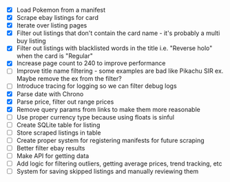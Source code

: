 - [x] Load Pokemon from a manifest
- [x] Scrape ebay listings for card
- [x] Iterate over listing pages
- [x] Filter out listings that don't contain the card name - it's probably a multi buy listing
- [x] Filter out listings with blacklisted words in the title i.e. "Reverse holo" when the card is "Regular"
- [x] Increase page count to 240 to improve performance
- [ ] Improve title name filtering - some examples are bad like Pikachu SIR ex. Maybe remove the ex from the filter?
- [ ] Introduce tracing for logging so we can filter debug logs
- [x] Parse date with Chrono
- [x] Parse price, filter out range prices
- [x] Remove query params from links to make them more reasonable
- [ ] Use proper currency type because using floats is sinful
- [ ] Create SQLite table for listing 
- [ ] Store scraped listings in table
- [ ] Create proper system for registering manifests for future scraping
- [ ] Better filter ebay results
- [ ] Make API for getting data
- [ ] Add logic for filtering outliers, getting average prices, trend tracking, etc
- [ ] System for saving skipped listings and manually reviewing them
